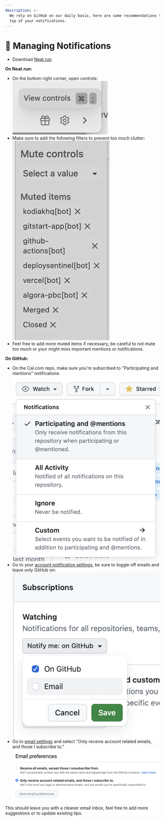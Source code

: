 ```yaml
---
description: >-
  We rely on GitHub on our daily basis, here are some recommendations to keep on
  top of your notifications.
---
```


# 🔔 Managing Notifications

* Download [Neat.run](https://neat.run)

**On Neat.run:**

* On the bottom right corner, open controls:![](<../.gitbook/assets/image (3).png>)
* Make sure to add the following filters to prevent too much clutter:\
  ![](<../.gitbook/assets/image (22).png>)
* Feel free to add more muted items if necessary, be careful to not mute too much or your might miss important mentions or notifications.

**On GitHub:**

* On the Cal.com repo, make sure you're subscribed to "Participating and mentions" notifications\
  ![](<../.gitbook/assets/image (1).png>)
* Go to your [account notification settings](https://github.com/settings/notifications), be sure to toggle off emails and leave only GitHub on:\
  ![](<../.gitbook/assets/image (5).png>)
* Go to [email settings](https://github.com/settings/emails) and select "Only receive account related emails, and those I subscribe to."\
  ![](<../.gitbook/assets/image (15).png>)

This should leave you with a cleaner email inbox, feel free to add more suggestions or to update existing tips.
